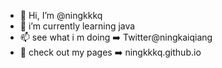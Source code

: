 - 👋 Hi, I’m @ningkkkq
- 🌱 i’m currently learning java
- 📫 see what i m doing ➡️ Twitter@ningkaiqiang
- 👀 check out my pages ➡️ ningkkkq.github.io

<!---
ningkkkq/ningkkkq is a ✨ special ✨ repository because its `README.md` (this file) appears on your GitHub profile.
You can click the Preview link to take a look at your changes.
--->
